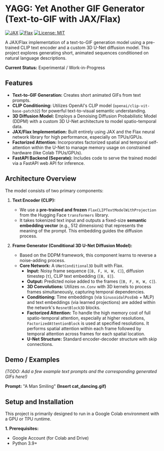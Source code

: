 # YAGG: Yet Another GIF Generator (Text-to-GIF with JAX/Flax)

[![JAX](https://img.shields.io/badge/Built%20with-JAX-orange)](https://github.com/google/jax)
[![Flax](https://img.shields.io/badge/Built%20with-Flax-blue)](https://github.com/google/flax)
[![License: MIT](https://img.shields.io/badge/License-MIT-yellow.svg)](https://opensource.org/licenses/MIT) 

A JAX/Flax implementation of a text-to-GIF generation model using a pre-trained CLIP text encoder and a custom 3D U-Net diffusion model. This project explores generating short, animated sequences conditioned on natural language descriptions.

**Current Status:** Experimental / Work-in-Progress

## Features

*   **Text-to-GIF Generation:** Creates short animated GIFs from text prompts.
*   **CLIP Conditioning:** Utilizes OpenAI's CLIP model (`openai/clip-vit-base-patch32`) for powerful text-to-visual semantic understanding.
*   **3D Diffusion Model:** Employs a Denoising Diffusion Probabilistic Model (DDPM) with a custom 3D U-Net architecture to model spatio-temporal data.
*   **JAX/Flax Implementation:** Built entirely using JAX and the Flax neural network library for high performance, especially on TPUs/GPUs.
*   **Factorized Attention:** Incorporates factorized spatial and temporal self-attention within the U-Net to manage memory usage on constrained hardware (like Colab TPUs/GPUs).
*   **FastAPI Backend (Seperate):** Includes code to serve the trained model via a FastAPI web API for inference.

## Architecture Overview

The model consists of two primary components:

1.  **Text Encoder (CLIP):**
    *   We use a **pre-trained and frozen** `FlaxCLIPTextModelWithProjection` from the Hugging Face `transformers` library.
    *   It takes tokenized text input and outputs a fixed-size **semantic embedding vector** (e.g., 512 dimensions) that represents the meaning of the prompt. This embedding guides the diffusion process.

2.  **Frame Generator (Conditional 3D U-Net Diffusion Model):**
    *   Based on the DDPM framework, this component learns to reverse a noise-adding process.
    *   **Core Network:** A `UNetConditional3D` built with Flax.
        *   **Input:** Noisy frame sequence (`[B, F, H, W, C]`), diffusion timestep (`t`), CLIP text embedding (`[B, E]`).
        *   **Output:** Predicted noise added to the frames (`[B, F, H, W, C]`).
        *   **3D Convolutions:** Utilizes `nn.Conv` with 3D kernels to process frames simultaneously, capturing temporal dependencies.
        *   **Conditioning:** Time embeddings (via `SinusoidalPosEmb` + MLP) and text embeddings (via learned projections) are added within the network's `ResnetBlock3D` blocks.
        *   **Factorized Attention:** To handle the high memory cost of full spatio-temporal attention, especially at higher resolutions, `FactorizedAttentionBlock` is used at specified resolutions. It performs spatial attention within each frame followed by temporal attention across frames for each spatial location.
        *   **U-Net Structure:** Standard encoder-decoder structure with skip connections.


## Demo / Examples

*(TODO: Add a few example text prompts and the corresponding generated GIFs here!)*

**Prompt:** "A Man Smiling"
**(Insert cat_dancing.gif)**


## Setup and Installation

This project is primarily designed to run in a Google Colab environment with a GPU or TPU runtime.

**1. Prerequisites:**
*   Google Account (for Colab and Drive)
*   Python 3.9+
